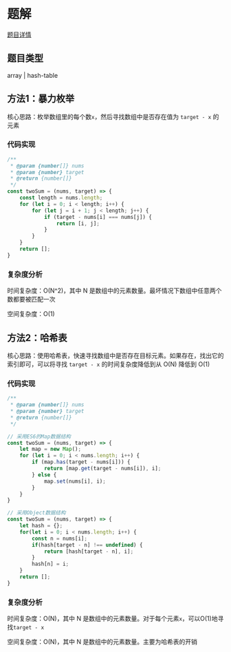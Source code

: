 # 题解

[题目详情](https://leetcode-cn.com/problems/two-sum/)

## 题目类型

array | hash-table

## 方法1：暴力枚举

核心思路：枚举数组里的每个数`x`，然后寻找数组中是否存在值为 `target - x` 的元素

### 代码实现

```javascript
/**
 * @param {number[]} nums
 * @param {number} target
 * @return {number[]}
 */
const twoSum = (nums, target) => {
    const length = nums.length;
    for (let i = 0; i < length; i++) {
        for (let j = i + 1; j < length; j++) {
            if (target - nums[i] === nums[j]) {
                return [i, j];
            }
        }
    }
    return [];
}
```

### 复杂度分析

时间复杂度：O(N^2)，其中 N 是数组中的元素数量。最坏情况下数组中任意两个数都要被匹配一次

空间复杂度：O(1)

## 方法2：哈希表

核心思路：使用哈希表，快速寻找数组中是否存在目标元素。如果存在，找出它的索引即可，可以将寻找 `target - x` 的时间复杂度降低到从 O(N) 降低到 O(1)

### 代码实现

```javascript
/**
 * @param {number[]} nums
 * @param {number} target
 * @return {number[]}
 */

// 采用ES6的Map数据结构
const twoSum = (nums, target) => {
    let map = new Map();
    for (let i = 0; i < nums.length; i++) {
        if (map.has(target - nums[i])) {
            return [map.get(target - nums[i]), i];
        } else {
            map.set(nums[i], i);
        }
    }
}

// 采用Object数据结构
const twoSum = (nums, target) => {
    let hash = {};
	for(let i = 0; i < nums.length; i++) {
		const n = nums[i];
		if(hash[target - n] !== undefined) {
			return [hash[target - n], i];
		}
		hash[n] = i;
	}
	return [];
}
```

### 复杂度分析

时间复杂度：O(N)，其中 N 是数组中的元素数量。对于每个元素`x`，可以O(1)地寻找`target - x`

空间复杂度：O(N)，其中 N 是数组中的元素数量。主要为哈希表的开销
